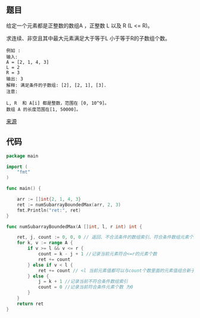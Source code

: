 ## 题目

给定一个元素都是正整数的数组A ，正整数 L 以及 R (L <= R)。

求连续、非空且其中最大元素满足大于等于L 小于等于R的子数组个数。
~~~
例如 :
输入: 
A = [2, 1, 4, 3]
L = 2
R = 3
输出: 3
解释: 满足条件的子数组: [2], [2, 1], [3].
注意:

L, R  和 A[i] 都是整数，范围在 [0, 10^9]。
数组 A 的长度范围在[1, 50000]。
~~~

[来源](https://leetcode-cn.com/problems/number-of-subarrays-with-bounded-maximum/)

## 代码
~~~go
package main

import (
	"fmt"
)

func main() {

	arr := []int{2, 1, 4, 3}
	ret := numSubarrayBoundedMax(arr, 2, 3)
	fmt.Println("ret:", ret)
}

func numSubarrayBoundedMax(A []int, l, r int) int {

	ret, j, count := 0, 0, 0 // 返回、不合法条件的数组索引、符合条件数组元素个数
	for k, v := range A {
		if v >= l && v <= r {
			count = k - j + 1 //记录当前元素符合<=r的元素个数
			ret += count
		} else if v < l {
			ret += count // <l 当前元素值都可以与count个数里面的元素值组合新子数组满足其最大值在[l,r]之间
		} else {
			j = k + 1 //记录当前不符合条件数组索引
			count = 0 //记录当前符合条件元素个数 为0
		}
	}
	return ret
}

~~~
